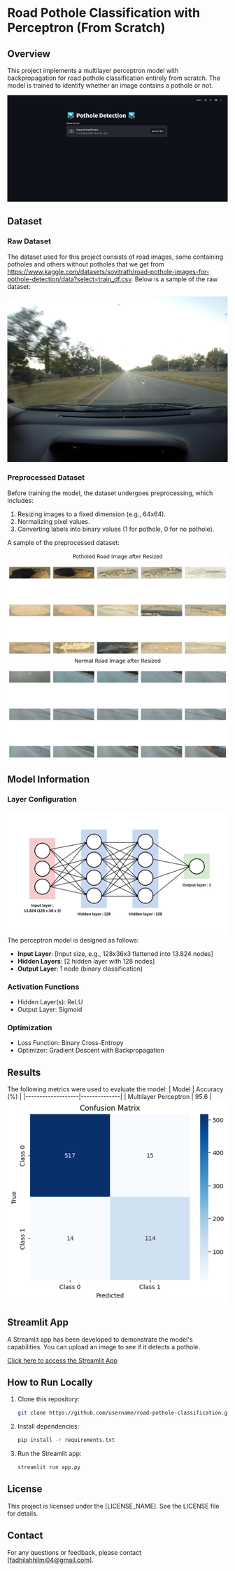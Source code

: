# Road Pothole Classification with Perceptron (From Scratch)

## Overview
This project implements a multilayer perceptron model with backpropagation for road pothole classification entirely from scratch. The model is trained to identify whether an image contains a pothole or not.

![Streamlit App](streamlit-app.png)

## Dataset
### Raw Dataset
The dataset used for this project consists of road images, some containing potholes and others without potholes that we get from https://www.kaggle.com/datasets/sovitrath/road-pothole-images-for-pothole-detection/data?select=train_df.csv. Below is a sample of the raw dataset:

![Raw Dataset Sample](G0015965.jpeg)

### Preprocessed Dataset
Before training the model, the dataset undergoes preprocessing, which includes:
1. Resizing images to a fixed dimension (e.g., 64x64).
2. Normalizing pixel values.
3. Converting labels into binary values (1 for pothole, 0 for no pothole).

A sample of the preprocessed dataset:

![Preprocessed Dataset Sample 1](src/Potholed_sample.png)
![Preprocessed Dataset Sample 2](src/Normal_sample.png)

## Model Information
### Layer Configuration
![Multilayer Perceptron](layer.png)
The perceptron model is designed as follows:
- **Input Layer**: [Input size, e.g., 128x36x3 flattened into 13.824 nodes]
- **Hidden Layers**: [2 hidden layer with 128 nodes]
- **Output Layer**: 1 node (binary classification)

### Activation Functions
- Hidden Layer(s): ReLU
- Output Layer: Sigmoid

### Optimization
- Loss Function: Binary Cross-Entropy
- Optimizer: Gradient Descent with Backpropagation

## Results
The following metrics were used to evaluate the model:
| Model             | Accuracy (%) |
|-------------------|--------------|
| Multilayer Perceptron          | 95.6        |
![Metrics Visualization](src/confusion_matrix.png)

## Streamlit App
A Streamlit app has been developed to demonstrate the model's capabilities. You can upload an image to see if it detects a pothole.

[Click here to access the Streamlit App](https://pothole-detection-kel08.streamlit.app/)

## How to Run Locally
1. Clone this repository:
   ```bash
   git clone https://github.com/username/road-pothole-classification.git
   ```
2. Install dependencies:
   ```bash
   pip install -r requirements.txt
   ```
3. Run the Streamlit app:
   ```bash
   streamlit run app.py
   ```

## License
This project is licensed under the [LICENSE_NAME]. See the LICENSE file for details.

## Contact
For any questions or feedback, please contact [fadhilahhilmi04@gmail.com].